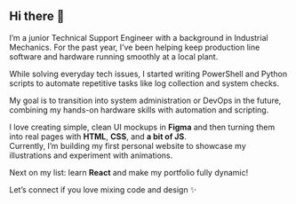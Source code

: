 ## Hi there 👋

I’m a junior Technical Support Engineer with a background in Industrial Mechanics.
For the past year, I’ve been helping keep production line software and hardware running smoothly at a local plant.

While solving everyday tech issues, I started writing PowerShell and Python scripts to automate repetitive tasks like log collection and system checks.

My goal is to transition into system administration or DevOps in the future, combining my hands-on hardware skills with automation and scripting.

I love creating simple, clean UI mockups in **Figma** and then turning them into real pages with **HTML**, **CSS**, and **a bit of JS**.  
Currently, I’m building my first personal website to showcase my illustrations and experiment with animations.

Next on my list: learn **React** and make my portfolio fully dynamic!

Let’s connect if you love mixing code and design ✨
